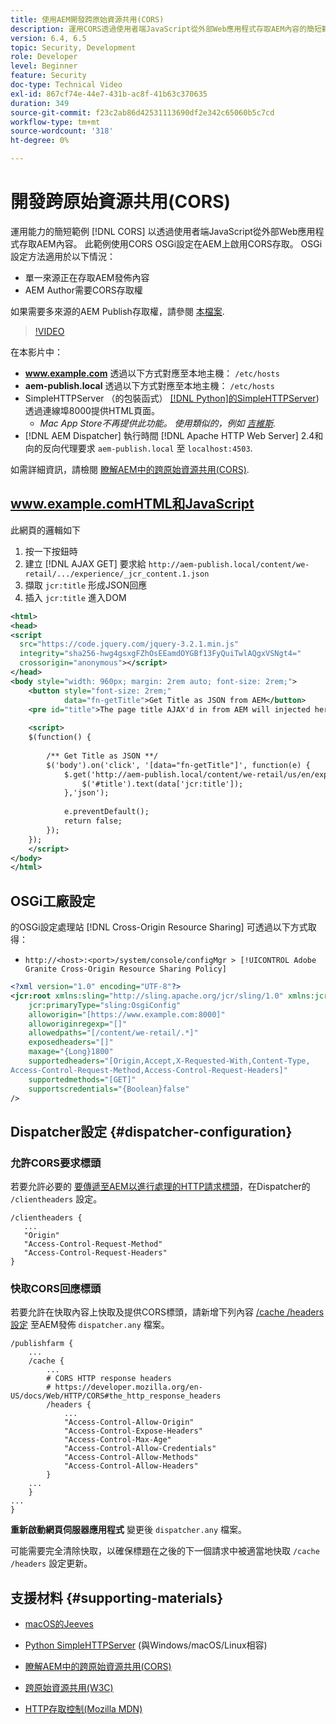 ```yaml
---
title: 使用AEM開發跨原始資源共用(CORS)
description: 運用CORS透過使用者端JavaScript從外部Web應用程式存取AEM內容的簡短範例。
version: 6.4, 6.5
topic: Security, Development
role: Developer
level: Beginner
feature: Security
doc-type: Technical Video
exl-id: 867cf74e-44e7-431b-ac8f-41b63c370635
duration: 349
source-git-commit: f23c2ab86d42531113690df2e342c65060b5c7cd
workflow-type: tm+mt
source-wordcount: '318'
ht-degree: 0%

---
```


# 開發跨原始資源共用(CORS)

運用能力的簡短範例 [!DNL CORS] 以透過使用者端JavaScript從外部Web應用程式存取AEM內容。 此範例使用CORS OSGi設定在AEM上啟用CORS存取。 OSGi設定方法適用於以下情況：

* 單一來源正在存取AEM發佈內容
* AEM Author需要CORS存取權

如果需要多來源的AEM Publish存取權，請參閱 [本檔案](https://experienceleague.adobe.com/docs/experience-manager-learn/getting-started-with-aem-headless/deployments/configurations/cors.html?lang=en#dispatcher-configuration).

>[!VIDEO](https://video.tv.adobe.com/v/18837?quality=12&learn=on)

在本影片中：

* **www.example.com** 透過以下方式對應至本地主機： `/etc/hosts`
* **aem-publish.local** 透過以下方式對應至本地主機： `/etc/hosts`
* SimpleHTTPServer （的包裝函式） [[!DNL Python]的SimpleHTTPServer](https://docs.python.org/2/library/simplehttpserver.html))透過連線埠8000提供HTML頁面。
   * _Mac App Store不再提供此功能。 使用類似的，例如 [吉維斯](https://apps.apple.com/us/app/jeeves-local-http-server/id980824182?mt=12)._
* [!DNL AEM Dispatcher] 執行時間 [!DNL Apache HTTP Web Server] 2.4和向的反向代理要求 `aem-publish.local` 至 `localhost:4503`.

如需詳細資訊，請檢閱 [瞭解AEM中的跨原始資源共用(CORS)](./understand-cross-origin-resource-sharing.md).

## www.example.comHTML和JavaScript

此網頁的邏輯如下

1. 按一下按鈕時
1. 建立 [!DNL AJAX GET] 要求給 `http://aem-publish.local/content/we-retail/.../experience/_jcr_content.1.json`
1. 擷取 `jcr:title` 形成JSON回應
1. 插入 `jcr:title` 進入DOM

```xml
<html>
<head>
<script
  src="https://code.jquery.com/jquery-3.2.1.min.js"
  integrity="sha256-hwg4gsxgFZhOsEEamdOYGBf13FyQuiTwlAQgxVSNgt4="
  crossorigin="anonymous"></script>   
</head>
<body style="width: 960px; margin: 2rem auto; font-size: 2rem;">
    <button style="font-size: 2rem;"
            data="fn-getTitle">Get Title as JSON from AEM</button>
    <pre id="title">The page title AJAX'd in from AEM will injected here</pre>
    
    <script>
    $(function() { 
        
        /** Get Title as JSON **/
        $('body').on('click', '[data="fn-getTitle"]', function(e) { 
            $.get('http://aem-publish.local/content/we-retail/us/en/experience/_jcr_content.1.json', function(data) {
                $('#title').text(data['jcr:title']);
            },'json');
            
            e.preventDefault();
            return false;
        });
    });
    </script>
</body>
</html>
```

## OSGi工廠設定

的OSGi設定處理站 [!DNL Cross-Origin Resource Sharing] 可透過以下方式取得：

* `http://<host>:<port>/system/console/configMgr > [!UICONTROL Adobe Granite Cross-Origin Resource Sharing Policy]`

```xml
<?xml version="1.0" encoding="UTF-8"?>
<jcr:root xmlns:sling="http://sling.apache.org/jcr/sling/1.0" xmlns:jcr="http://www.jcp.org/jcr/1.0"
    jcr:primaryType="sling:OsgiConfig"
    alloworigin="[https://www.example.com:8000]"
    alloworiginregexp="[]"
    allowedpaths="[/content/we-retail/.*]"
    exposedheaders="[]"
    maxage="{Long}1800"
    supportedheaders="[Origin,Accept,X-Requested-With,Content-Type,
Access-Control-Request-Method,Access-Control-Request-Headers]"
    supportedmethods="[GET]"
    supportscredentials="{Boolean}false"
/>
```

## Dispatcher設定 {#dispatcher-configuration}

### 允許CORS要求標頭

若要允許必要的 [要傳遞至AEM以進行處理的HTTP請求標頭](https://experienceleague.adobe.com/docs/experience-manager-dispatcher/using/configuring/dispatcher-configuration.html?lang=en#specifying-the-http-headers-to-pass-through-clientheaders)，在Dispatcher的 `/clientheaders` 設定。

```
/clientheaders {
   ...
   "Origin"
   "Access-Control-Request-Method"
   "Access-Control-Request-Headers"
}
```

### 快取CORS回應標頭

若要允許在快取內容上快取及提供CORS標頭，請新增下列內容 [/cache /headers設定](https://experienceleague.adobe.com/docs/experience-manager-dispatcher/using/configuring/dispatcher-configuration.html?lang=en#caching-http-response-headers) 至AEM發佈 `dispatcher.any` 檔案。

```
/publishfarm {
    ...
    /cache {
        ...
        # CORS HTTP response headers
        # https://developer.mozilla.org/en-US/docs/Web/HTTP/CORS#the_http_response_headers
        /headers {
            ...
            "Access-Control-Allow-Origin"
            "Access-Control-Expose-Headers"
            "Access-Control-Max-Age"
            "Access-Control-Allow-Credentials"
            "Access-Control-Allow-Methods"
            "Access-Control-Allow-Headers"
        }
    ...
    }
...
}
```

**重新啟動網頁伺服器應用程式** 變更後 `dispatcher.any` 檔案。

可能需要完全清除快取，以確保標題在之後的下一個請求中被適當地快取 `/cache /headers` 設定更新。

## 支援材料 {#supporting-materials}

* [macOS的Jeeves](https://apps.apple.com/us/app/jeeves-local-http-server/id980824182?mt=12)
* [Python SimpleHTTPServer](https://docs.python.o:qrg/2/library/simplehttpserver.html) (與Windows/macOS/Linux相容)

* [瞭解AEM中的跨原始資源共用(CORS)](./understand-cross-origin-resource-sharing.md)
* [跨原始資源共用(W3C)](https://www.w3.org/TR/cors/)
* [HTTP存取控制(Mozilla MDN)](https://developer.mozilla.org/en-US/docs/Web/HTTP/Access_control_CORS)
